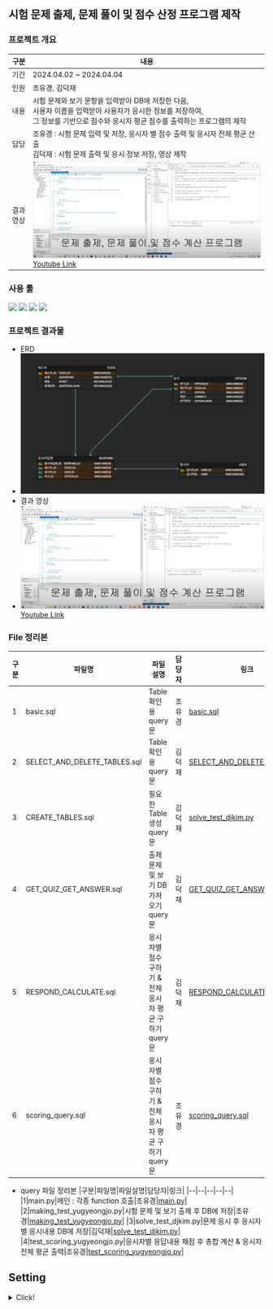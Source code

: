 ## 시험 문제 출제, 문제 풀이 및 점수 산정 프로그램 제작

### 프로젝트 개요
|구분|내용|
|--|--|
|기간|2024.04.02 ~ 2024.04.04|
|인원|조유경, 김덕재|
|내용|시험 문제와 보기 문항을 입력받아 DB에 저장한 다음, <br> 사용자 이름을 입력받아 사용자가 응시한 정보를 저장하여, <br> 그 정보를 기반으로 점수와 응시자 평균 점수를 출력하는 프로그램의 제작|
|담당|조유경 : 시험 문제 입력 및 저장, 응시자 별 점수 출력 및 응시자 전체 평균 산출 <br> 김덕재 : 시험 문제 출력 및 응시 정보 저장, 영상 제작|
|결과영상|<img src="./toy_ERDs/image/Youtube_img.png">[Youtube Link](https://www.youtube.com/watch?v=RyOrkZEqAyM)|

### 사용 툴
<img src="https://img.shields.io/badge/Python-3776AB?style=for-the-badge&logo=Python&logoColor=white"> <img src="https://img.shields.io/badge/mysql-4479A1?style=for-the-badge&logo=mysql&logoColor=white"> <img src="https://img.shields.io/badge/github-181717?style=for-the-badge&logo=github&logoColor=white"> <img src="https://img.shields.io/badge/docker-2496ED?style=for-the-badge&logo=docker&logoColor=white">

### 프로젝트 결과물
- ERD 
 - <img src="./toy_ERDs/image/ERD_img.png">
- 결과 영상
 - <img src="./toy_ERDs/image/Youtube_img.png">[Youtube Link](https://www.youtube.com/watch?v=RyOrkZEqAyM)



### File 정리본
|구분|파일명|파일설명|담당자|링크|
|--|--|--|--|--|
|1|basic.sql|Table 확인용 query문|조유경|[basic.sql](./toy_ERDs/files_query/basic.sql)|
|2|SELECT_AND_DELETE_TABLES.sql|Table 확인용 query문|김덕재|[SELECT_AND_DELETE_TABLES.sql](./toy_ERDs/files_query/SELECT_AND_DELETE_TABLES.sql)|
|3|CREATE_TABLES.sql|필요한 Table 생성 query문|김덕재|[solve_test_djkim.py](./toy_ERDs/files_query/CREATE_TABLES.sql)|
|4|GET_QUIZ_GET_ANSWER.sql|출제 문제 및 보기 DB 가져오기 query문|김덕재|[GET_QUIZ_GET_ANSWER.sql](./toy_ERDs/files_query/GET_QUIZ_GET_ANSWER.sql)|
|5|RESPOND_CALCULATE.sql|응시자별 점수 구하기 & 전체응시자 평균 구하기 query문|김덕재|[RESPOND_CALCULATE.sql](./toy_ERDs/files_query/RESPOND_CALCULATE.sql)|
|6|scoring_query.sql|응시자별 점수 구하기 & 전체응시자 평균 구하기 query문|조유경|[scoring_query.sql](./toy_ERDs/files_query/scoring_query.sql)|
- query 파일 정리본
|구분|파일명|파일설명|담당자|링크|
|--|--|--|--|--|
|1|main.py|메인 : 각종 function 호출|조유경|[main.py](./toy_ERDs/main.py)|
|2|making_test_yugyeongjo.py|시험 문제 및 보기 출제 후 DB에 저장|조유경|[making_test_yugyeongjo.py](./toy_ERDs/making_test_yugyeongjo.py)|
|3|solve_test_djkim.py|문제 응시 후 응시자별 응시내용 DB에 저장|김덕재|[solve_test_djkim.py](./toy_ERDs/solve_test_djkim.py)|
|4|test_scoring_yugyeongjo.py|응시자별 응답내용 채점 후 총합 계산 & 응시자 전체 평균 출력|조유경|[test_scoring_yugyeongjo.py](./toy_ERDs/test_scoring_yugyeongjo.py)|

## Setting
<details>
<summary>Click!</summary>

#### Main package
- java:17
- mysql:8

#### CLI with Dockerfile and compose.xml : duration 150.4s
```
# --project-name is docker container name

Docker installation command copied
~$ docker-compose --project-name python__mysql up -d --build

Docker reinstallation command copied
~$ docker-compose --project-name python__mysql build --no-cache
~$ docker-compose --project-name python__mysql up -d
```
#### samples
- [samples/python_mysql.py](./samples/python_mysql.py)

#### database infors
+ user='cocolabhub',
+ password='cocolabhub',
+ db='python_mysql'
</details>